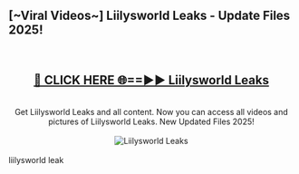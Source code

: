 <h2>[~Viral Videos~] Liilysworld Leaks - Update Files 2025!</h2>
<br>
<div align="center">
<h2><a href="https://betterlinks.top/A2PfLJ" rel="nofollow">🔴 CLICK HERE 🌐==►► Liilysworld Leaks</a></h2>
<br>
Get Liilysworld Leaks and all content. Now you can access all videos and pictures of Liilysworld Leaks. New Updated Files 2025!
<br>
<br>
<a href="https://betterlinks.top/A2PfLJ" rel="nofollow" data-target="animated-image.originalLink"><img src="https://i.ibb.co.com/WyWwxjT/player-gif2.gif" alt="Liilysworld Leaks" style="max-width: 100%; display: inline-block;" data-target="animated-image.originalImage"></a>
</div>
<br>
liilysworld leak